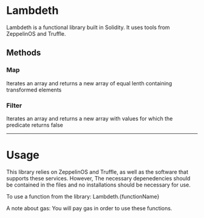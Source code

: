# Lambdeth

Lambdeth is a functional library built in Solidity. It uses tools from ZeppelinOS and Truffle.

## Methods

### Map
Iterates an array and returns a new array of equal lenth containing transformed elements

### Filter
Iterates an array and returns a new array with values for which the predicate returns false

____________________________________________________________________________________________________________________________________
# Usage

This library relies on ZeppelinOS and Truffle, as well as the software that supports these services. However, The necessary depenedencies should be contained in the files and no installations should be necessary for use.

To use a function from the library:
    Lambdeth.{functionName}
    
 A note about gas:
 You will pay gas in order to use these functions.
